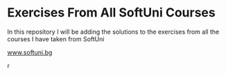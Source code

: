 # Exercises From All SoftUni Courses

In this repository I will be adding the solutions to the exercises from all the courses I have taken from SoftUni

www.softuni.bg

r